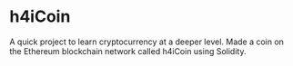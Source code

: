 # h4iCoin
A quick project to learn cryptocurrency at a deeper level. Made a coin on the Ethereum blockchain network called h4iCoin using Solidity.
